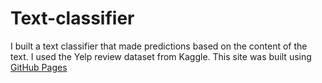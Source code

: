 # Text-classifier
I built a text classifier that made predictions based on the content of the text. I used the Yelp review dataset from Kaggle.
This site was built using [GitHub Pages]([https://pages.github.com/](https://resumeworded.com/resume-templates?download=1))
